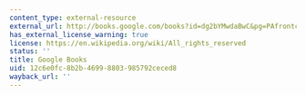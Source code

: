 ```yaml
---
content_type: external-resource
external_url: http://books.google.com/books?id=dg2bYMwdaBwC&pg=PAfrontcover
has_external_license_warning: true
license: https://en.wikipedia.org/wiki/All_rights_reserved
status: ''
title: Google Books
uid: 12c6e0fc-8b2b-4699-8803-985792ceced8
wayback_url: ''
---
```

